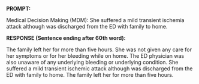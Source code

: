**PROMPT:**

Medical Decision Making (MDM): She suffered a mild transient ischemia attack although was discharged from the ED with family to home.

**RESPONSE (Sentence ending after 60th word):**

The family left her for more than five hours. She was not given any care for her symptoms or for her bleeding while on home. The ED physician was also unaware of any underlying bleeding or underlying condition. She suffered a mild transient ischemic attack although was discharged from the ED with family to home. The family left her for more than five hours. 